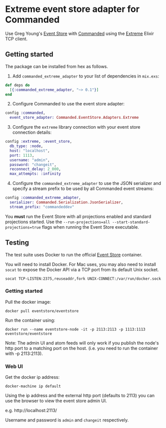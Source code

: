 # Extreme event store adapter for Commanded

Use Greg Young's [Event Store](https://geteventstore.com/) with [Commanded](https://github.com/slashdotdash/commanded) using the [Extreme](https://github.com/exponentially/extreme) Elixir TCP client.

## Getting started

The package can be installed from hex as follows.

  1. Add `commanded_extreme_adapter` to your list of dependencies in `mix.exs`:

```elixir
def deps do
  [{:commanded_extreme_adapter, "~> 0.1"}]
end
```

  2. Configure Commanded to use the event store adapter:

```elixir
config :commanded,
  event_store_adapter: Commanded.EventStore.Adapters.Extreme
```

  3. Configure the `extreme` library connection with your event store connection details:

```elixir
config :extreme, :event_store,
  db_type: :node,
  host: "localhost",
  port: 1113,
  username: "admin",
  password: "changeit",
  reconnect_delay: 2_000,
  max_attempts: :infinity
```

  4. Configure the `commanded_extreme_adapter` to use the JSON serializer and specify a stream prefix to be used by all Commanded event streams:

```elixir
config :commanded_extreme_adapter,
  serializer: Commanded.Serialization.JsonSerializer,
  stream_prefix: "commandeddev"
```

You **must** run the Event Store with all projections enabled and standard projections started. Use the `--run-projections=all --start-standard-projections=true` flags when running the Event Store executable.

## Testing

The test suite uses Docker to run the official [Event Store](https://store.docker.com/community/images/eventstore/eventstore) container.

You will need to install Docker. For Mac uses, you may also need to install `socat` to expose the Docker API via a TCP port from its default Unix socket.

```
socat TCP-LISTEN:2375,reuseaddr,fork UNIX-CONNECT:/var/run/docker.sock
```

### Getting started

Pull the docker image:

```
docker pull eventstore/eventstore
```

Run the container using:

```
docker run --name eventstore-node -it -p 2113:2113 -p 1113:1113 eventstore/eventstore
```

Note: The admin UI and atom feeds will only work if you publish the node's http port to a matching port on the host. (i.e. you need to run the container with -p 2113:2113).

### Web UI

Get the docker ip address:

```
docker-machine ip default
```

Using the ip address and the external http port (defaults to 2113) you can use the browser to view the event store admin UI.

e.g. http://localhost:2113/

Username and password is `admin` and `changeit` respectively.
